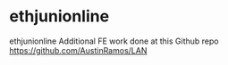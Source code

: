 # ethjunionline
ethjunionline
Additional FE work done at this Github repo
https://github.com/AustinRamos/LAN
